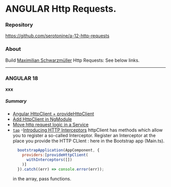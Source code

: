 # ANGULAR Http Requests.
### Repository
https://github.com/serotonine/a-12-http-requests

### About
Build [Maximilian Schwarzmüller](https://www.udemy.com/user/maximilian-schwarzmuller) Http Requests: See below links.

***

### ANGULAR 18
**xxx**

##### Summary
- [Angular HttpClient + provideHttpClient](https://www.udemy.com/course/the-complete-guide-to-angular-2/learn/lecture/44116304)
- [Add HttpClient in NgModule](https://www.udemy.com/course/the-complete-guide-to-angular-2/learn/lecture/44127430)
- [Move http request logic in a Service](https://www.udemy.com/course/the-complete-guide-to-angular-2/learn/lecture/44116338)
- [`tap`](https://www.udemy.com/course/the-complete-guide-to-angular-2/learn/lecture/44116340)
-[Introducing HTTP Interceptors](https://www.udemy.com/course/the-complete-guide-to-angular-2/learn/lecture/44116366)
  httpClient has methods which allow you to register a so-called Interceptor.
  Register an Interceptor at the place you provide the HTTP CLIent : here in the Bootstrap app (Main.ts).
  ```js
    bootstrapApplication(AppComponent, {
      providers:[provideHttpClient(
        withInterceptors([])
      )]
    }).catch((err) => console.error(err));
  ```
  in the array, pass functions.